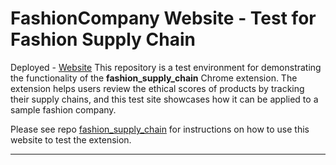 # FashionCompany Website - Test for Fashion Supply Chain

Deployed - [Website](https://jessicauviovo.github.io/FashionCompany/)
This repository is a test environment for demonstrating the functionality of the **fashion_supply_chain** Chrome extension. The extension helps users review the ethical scores of products by tracking their supply chains, and this test site showcases how it can be applied to a sample fashion company.

Please see repo [fashion_supply_chain](https://github.com/jessicauviovo/fashion_supply_chain) for instructions on how to use this website to test the extension.

---
